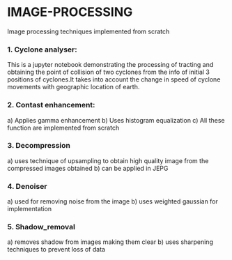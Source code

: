 # IMAGE-PROCESSING
Image processing techniques implemented from scratch

### 1. Cyclone analyser:
This is a jupyter notebook demonstrating the processing of tracting and obtaining the point of collision of two cyclones from the info of initial 3 positions of cyclones.It takes into account the change in speed of cyclone movements with geographic location of earth.

### 2. Contast enhancement:
a) Applies gamma enhancement 
b) Uses histogram equalization
c) All these function are implemented from scratch

### 3. Decompression
a) uses technique of upsampling to obtain high quality image from the compressed images obtained
b) can be applied in JEPG 

### 4. Denoiser
a) used for removing noise from the image
b) uses weighted gaussian for implementation

### 5. Shadow_removal
a) removes shadow from images making them clear
b) uses sharpening techniques to prevent loss of data
